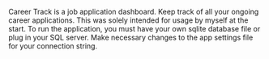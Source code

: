 Career Track is a job application dashboard.
Keep track of all your ongoing career applications.
This was solely intended for usage by myself at the start.
To run the application, you must have your own sqlite database file or plug in your SQL server.
Make necessary changes to the app settings file for your connection string.
